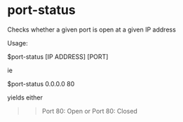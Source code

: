 # port-status
Checks whether a given port is open at a given IP address

Usage:

$port-status [IP ADDRESS] [PORT]

ie

$port-status 0.0.0.0 80

yields either
>>Port 80: Open
>>or
>>Port 80: Closed
